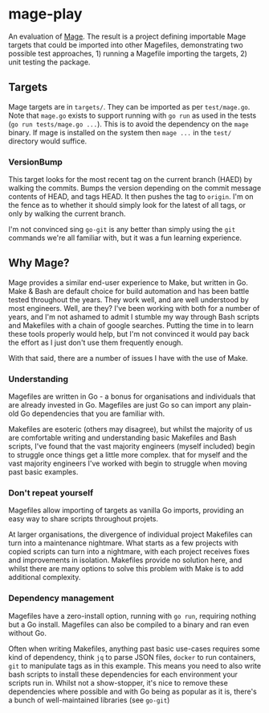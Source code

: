 # mage-play

An evaluation of [Mage](https://magefile.org). The result is a project defining importable Mage targets that could be imported into other Magefiles, demonstrating two possible test approaches, 1) running a Magefile importing the targets, 2) unit testing the package.

## Targets

Mage targets are in `targets/`. They can be imported as per `test/mage.go`. Note that `mage.go` exists to support
running with `go run` as used in the tests (`go run tests/mage.go ...`). This is to avoid the dependency on the `mage`
binary. If mage is installed on the system then `mage ...` in the `test/` directory would suffice.

### VersionBump

This target looks for the most recent tag on the current branch (HAED) by walking the commits. Bumps the version depending on the
commit message contents of HEAD, and tags HEAD. It then pushes the tag to `origin`. I'm on the fence as to whether it
should simply look for the latest of all tags, or only by walking the current branch.

I'm not convinced sing `go-git` is any better than simply using the `git` commands we're all familiar with, but it was
a fun learning experience.

## Why Mage?

Mage provides a similar end-user experience to Make, but written in Go. Make & Bash are default choice for build automation and has been battle tested throughout the years. They work well, and
are well understood by most engineers. Well, are they? I've been working with both for a number of years, and I'm not
ashamed to admit I stumble my way through Bash scripts and Makefiles with a chain of google searches.
Putting the time in to learn these tools properly would help, but I'm not convinced it would pay back the effort as I
just don't use them frequently enough.

With that said, there are a number of issues I have with the use of Make.

### Understanding

Magefiles are written in Go - a bonus for organisations and individuals that are already invested in Go.
Magefiles are just Go so can import any plain-old Go dependencies that you are familiar with.

Makefiles are esoteric (others may
disagree), but whilst the majority of us are comfortable writing and understanding basic Makefiles and Bash scripts, I've
found that the vast majority engineers (myself included) begin to struggle once things get a little more complex. 
that for myself and the vast majority engineers I've worked with begin to struggle when moving past basic examples.

### Don't repeat yourself

Magefiles allow importing of targets as vanilla Go imports, providing an easy way to share scripts throughout projets.

At larger organisations, the divergence of individual project Makefiles can turn into a maintenance nightmare. What starts
as a few projects with copied scripts can turn into a nightmare, with each project receives fixes and improvements in
isolation. Makefiles provide no solution here, and whilst there are many options to solve this problem with Make is to
add additional complexity. 

### Dependency management
     
Magefiles have a zero-install option, running with `go run`, requiring nothing but a Go install.
Magefiles can also be compiled to a binary and ran even without Go.

Often when writing Makefiles, anything past basic use-cases requires some kind of dependency, think `jq` to parse JSON
files, `docker` to run containers, `git` to manipulate tags as in this example. This means you need to also write bash
scripts to install these dependencies for each environment your scripts run in. Whilst not a show-stopper, it's nice to
remove these dependencies where possible and with Go being as popular as it is, there's a bunch of well-maintained
libraries (see `go-git`)
 
